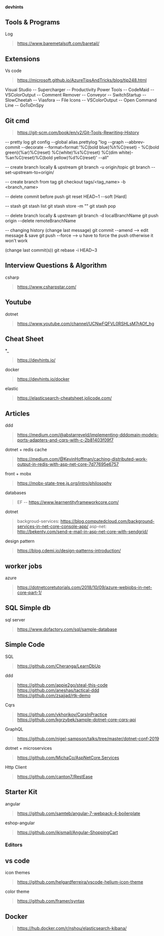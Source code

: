 #### devhints

## Tools & Programs  
Log
> https://www.baremetalsoft.com/baretail/

## Extensions 
Vs code 
> https://microsoft.github.io/AzureTipsAndTricks/blog/tip248.html

Visual Studio 
-- Supercharger
-- Productivity Power Tools
-- CodeMaid
-- VSColorOutput
-- Comment Remover
-- Conveyor
-- SwitchStartup
-- SlowCheetah
-- Viasfora
-- File Icons
-- VSColorOutput
-- Open Command Line
-- GoToDnSpy

## Git cmd
> https://git-scm.com/book/en/v2/Git-Tools-Rewriting-History

-- pretty log 
git config --global alias.prettylog "log --graph --abbrev-commit --decorate --format=format:'%C(bold blue)%h%C(reset) - %C(bold green)(%ar)%C(reset) %C(white)%s%C(reset) %C(dim white)- %an%C(reset)%C(bold yellow)%d%C(reset)' --all"

-- create branch locally & upstream 
git branch -u origin/topic
git branch --set-upstream-to=origin/

-- create branch from tag 
git checkout tags/<tag_name> -b <branch_name>

-- delete commit before push 
git reset HEAD~1 --soft [Hard]  

-- stash 
git stash list 
git stash store -m ""
git stash pop 

-- delete branch locally & upstream 
git branch -d localBranchName
git push origin --delete remoteBranchName

-- changing history 
(change last message)
git commit --amend      --> edit message & save 
git push --force        --> u have to force the push otherwise it won't work  

(change last commit(s))
git rebase -i HEAD~3

## Interview Questions & Algorithm
csharp 
> https://www.csharpstar.com/

## Youtube 
dotnet 
> https://www.youtube.com/channel/UCNwFQFVL0RSHLsM7rAOf_hg

## Cheat Sheet 
*_ 
> https://devhints.io/

docker
> https://devhints.io/docker

elastic
> https://elasticsearch-cheatsheet.jolicode.com/

## Articles 
ddd 
> https://medium.com/@abstarreveld/implementing-dddomain-models-ports-adapters-and-cqrs-with-c-2b81403f09f7

dotnet + redis cache 
> https://medium.com/@KevinHoffman/caching-distributed-work-output-in-redis-with-asp-net-core-7d77695e6757

front + mobx 
> https://mobx-state-tree.js.org/intro/philosophy

databases 
> EF -- https://www.learnentityframeworkcore.com/

dotnet
> backgroud-services: https://blog.computedcloud.com/background-services-in-net-core-console-app/
> asp-net: http://bekenty.com/send-e-mail-in-asp-net-core-with-sendgrid/

design pattern 
> https://blog.cdemi.io/design-patterns-introduction/

## worker jobs 
azure
> https://dotnetcoretutorials.com/2018/10/09/azure-webjobs-in-net-core-part-1/

## SQL Simple db 
sql server 
> https://www.dofactory.com/sql/sample-database

## Simple Code 
SQL 
> https://github.com/Cheranga/LearnDbUp

ddd 
> https://github.com/appie2go/steal-this-code <br/>
> https://github.com/aneshas/tactical-ddd    
> https://github.com/zsajjad/rtk-demo
   
Cqrs
> https://github.com/vkhorikov/CqrsInPractice <br/>
> https://github.com/kgrzybek/sample-dotnet-core-cqrs-api        
   
GraphQL
> https://github.com/nigel-sampson/talks/tree/master/dotnet-conf-2019

dotnet + microservices
> https://github.com/MichaCo/AspNetCore.Services

Http Client 
> https://github.com/canton7/RestEase

## Starter Kit 
angular
> https://github.com/samteb/angular-7-webpack-4-boilerplate

eshop-angular 
> https://github.com/ikismail/Angular-ShoppingCart

### Editors 

## vs code 
icon themes
> https://github.com/helgardferreira/vscode-helium-icon-theme

color theme
> https://github.com/framer/syntax

## Docker 
> https://hub.docker.com/r/nshou/elasticsearch-kibana/

